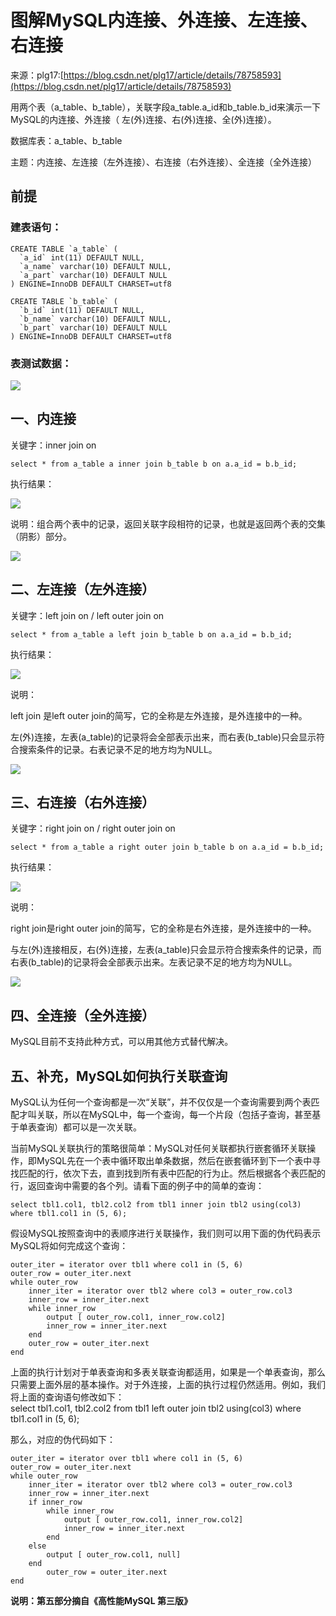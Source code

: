 # 图解MySQL内连接、外连接、左连接、右连接

来源：plg17:[https://blog.csdn.net/plg17/article/details/78758593](https://blog.csdn.net/plg17/article/details/78758593) 

 用两个表（a\_table、b\_table），关联字段a\_table.a\_id和b\_table.b\_id来演示一下MySQL的内连接、外连接（ 左\(外\)连接、右\(外\)连接、全\(外\)连接）。

数据库表：a\_table、b\_table

主题：内连接、左连接（左外连接）、右连接（右外连接）、全连接（全外连接）

## 前提

### **建表语句：**

```text
CREATE TABLE `a_table` (
  `a_id` int(11) DEFAULT NULL,
  `a_name` varchar(10) DEFAULT NULL,
  `a_part` varchar(10) DEFAULT NULL
) ENGINE=InnoDB DEFAULT CHARSET=utf8
```

```text
CREATE TABLE `b_table` (
  `b_id` int(11) DEFAULT NULL,
  `b_name` varchar(10) DEFAULT NULL,
  `b_part` varchar(10) DEFAULT NULL
) ENGINE=InnoDB DEFAULT CHARSET=utf8
```

### 表测试数据：

![](../.gitbook/assets/image%20%28106%29.png)

## 一、内连接

 关键字：inner join on

```text
select * from a_table a inner join b_table b on a.a_id = b.b_id;
```

执行结果：

![](../.gitbook/assets/image%20%2878%29.png)

 说明：组合两个表中的记录，返回关联字段相符的记录，也就是返回两个表的交集（阴影）部分。

![](../.gitbook/assets/image%20%2848%29.png)

## 二、左连接（左外连接）

关键字：left join on / left outer join on

```text
select * from a_table a left join b_table b on a.a_id = b.b_id;
```

执行结果：

![](../.gitbook/assets/image%20%2889%29.png)

说明：

left join 是left outer join的简写，它的全称是左外连接，是外连接中的一种。

左\(外\)连接，左表\(a\_table\)的记录将会全部表示出来，而右表\(b\_table\)只会显示符合搜索条件的记录。右表记录不足的地方均为NULL。

![](../.gitbook/assets/image%20%2846%29.png)

## 三、右连接（右外连接）

关键字：right join on / right outer join on

```text
select * from a_table a right outer join b_table b on a.a_id = b.b_id;
```

执行结果：

![](../.gitbook/assets/image%20%2813%29.png)

说明：

right join是right outer join的简写，它的全称是右外连接，是外连接中的一种。  


与左\(外\)连接相反，右\(外\)连接，左表\(a\_table\)只会显示符合搜索条件的记录，而右表\(b\_table\)的记录将会全部表示出来。左表记录不足的地方均为NULL。

![](../.gitbook/assets/image%20%2829%29.png)

## 四、全连接（全外连接）

MySQL目前不支持此种方式，可以用其他方式替代解决。

## 五、补充，MySQL如何执行关联查询

MySQL认为任何一个查询都是一次“关联”，并不仅仅是一个查询需要到两个表匹配才叫关联，所以在MySQL中，每一个查询，每一个片段（包括子查询，甚至基于单表查询）都可以是一次关联。

当前MySQL关联执行的策略很简单：MySQL对任何关联都执行嵌套循环关联操作，即MySQL先在一个表中循环取出单条数据，然后在嵌套循环到下一个表中寻找匹配的行，依次下去，直到找到所有表中匹配的行为止。然后根据各个表匹配的行，返回查询中需要的各个列。请看下面的例子中的简单的查询：

```text
select tbl1.col1, tbl2.col2 from tbl1 inner join tbl2 using(col3) where tbl1.col1 in (5, 6);
```

假设MySQL按照查询中的表顺序进行关联操作，我们则可以用下面的伪代码表示MySQL将如何完成这个查询：

```text
outer_iter = iterator over tbl1 where col1 in (5, 6)
outer_row = outer_iter.next
while outer_row
    inner_iter = iterator over tbl2 where col3 = outer_row.col3
    inner_row = inner_iter.next
    while inner_row
        output [ outer_row.col1, inner_row.col2]
        inner_row = inner_iter.next
    end
    outer_row = outer_iter.next
end
```

上面的执行计划对于单表查询和多表关联查询都适用，如果是一个单表查询，那么只需要上面外层的基本操作。对于外连接，上面的执行过程仍然适用。例如，我们将上面的查询语句修改如下：  
 select tbl1.col1, tbl2.col2 from tbl1 left outer join tbl2 using\(col3\) where tbl1.col1 in \(5, 6\);

那么，对应的伪代码如下：

```text
outer_iter = iterator over tbl1 where col1 in (5, 6)
outer_row = outer_iter.next
while outer_row
    inner_iter = iterator over tbl2 where col3 = outer_row.col3
    inner_row = inner_iter.next
    if inner_row
        while inner_row
            output [ outer_row.col1, inner_row.col2]
            inner_row = inner_iter.next
        end
    else
        output [ outer_row.col1, null]
    end
        outer_row = outer_iter.next
end
```

**说明：第五部分摘自《高性能MySQL 第三版》**

